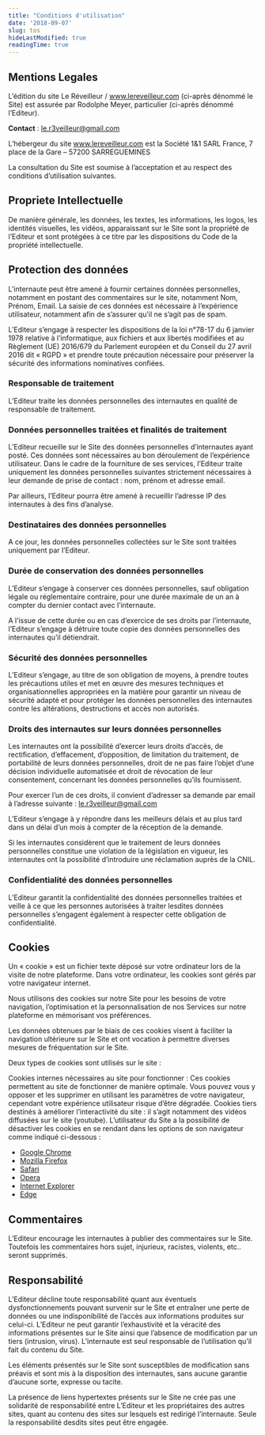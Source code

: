```yaml
---
title: "Conditions d'utilisation"
date: '2018-09-07'
slug: tos
hideLastModified: true
readingTime: true
---
```


## Mentions Legales

L’édition du site Le Réveilleur / www.lereveilleur.com (ci-après dénommé le Site) est assurée par Rodolphe Meyer, particulier (ci-après dénommé l’Editeur).

__Contact__ : le.r3veilleur@gmail.com

L’hébergeur du site www.lereveilleur.com est la Société 1&1 SARL France, 7 place de la Gare – 57200 SARREGUEMINES

La consultation du Site est soumise à l’acceptation et au respect des conditions d’utilisation suivantes.

## Propriete Intellectuelle

De manière générale, les données, les textes, les informations, les logos, les identités visuelles, les vidéos, apparaissant sur le Site sont la propriété de l’Editeur et sont protégées à ce titre par les dispositions du Code de la propriété intellectuelle.

## Protection des données

L’internaute peut être amené à fournir certaines données personnelles, notamment en postant des commentaires sur le site, notamment Nom, Prénom, Email. La saisie de ces données est nécessaire à l’expérience utilisateur, notamment afin de s’assurer qu’il ne s’agit pas de spam.

L’Editeur s’engage à respecter les dispositions de la loi n°78-17 du 6 janvier 1978 relative à l’informatique, aux fichiers et aux libertés modifiées et au Règlement (UE) 2016/679 du Parlement européen et du Conseil du 27 avril 2016 dit « RGPD » et prendre toute précaution nécessaire pour préserver la sécurité des informations nominatives confiées.

### Responsable de traitement

L’Editeur traite les données personnelles des internautes en qualité de responsable de traitement.

### Données personnelles traitées et finalités de traitement

L’Editeur recueille sur le Site des données personnelles d’internautes ayant posté. Ces données sont nécessaires au bon déroulement de l’expérience utilisateur. Dans le cadre de la fourniture de ses services, l’Editeur traite uniquement les données personnelles suivantes strictement nécessaires à leur demande de prise de contact : nom, prénom et adresse email.

Par ailleurs, l’Editeur pourra être amené à recueillir l’adresse IP des internautes à des fins d’analyse.

### Destinataires des données personnelles

A ce jour, les données personnelles collectées sur le Site sont traitées uniquement par l’Editeur.

### Durée de conservation des données personnelles

L’Editeur s’engage à conserver ces données personnelles, sauf obligation légale ou réglementaire contraire, pour une durée maximale de un an à compter du dernier contact avec l’internaute.

A l’issue de cette durée ou en cas d’exercice de ses droits par l’internaute, l’Editeur s’engage à détruire toute copie des données personnelles des internautes qu’il détiendrait.

### Sécurité des données personnelles

L’Editeur s’engage, au titre de son obligation de moyens, à prendre toutes les précautions utiles et met en œuvre des mesures techniques et organisationnelles appropriées en la matière pour garantir un niveau de sécurité adapté et pour protéger les données personnelles des internautes contre les altérations, destructions et accès non autorisés.

### Droits des internautes sur leurs données personnelles

Les internautes ont la possibilité d’exercer leurs droits d’accès, de rectification, d’effacement, d’opposition, de limitation du traitement, de portabilité de leurs données personnelles, droit de ne pas faire l’objet d’une décision individuelle automatisée et droit de révocation de leur consentement, concernant les données personnelles qu’ils fournissent.

Pour exercer l’un de ces droits, il convient d’adresser sa demande par email à l’adresse suivante : le.r3veilleur@gmail.com        

L’Editeur s’engage à y répondre dans les meilleurs délais et au plus tard dans un délai d’un mois à compter de la réception de la demande.

Si les internautes considèrent que le traitement de leurs données personnelles constitue une violation de la législation en vigueur, les internautes ont la possibilité d’introduire une réclamation auprès de la CNIL.

### Confidentialité des données personnelles

L’Editeur garantit la confidentialité des données personnelles traitées et veille à ce que les personnes autorisées à traiter lesdites données personnelles s’engagent également à respecter cette obligation de confidentialité.

## Cookies

Un « cookie » est un fichier texte déposé sur votre ordinateur lors de la visite de notre plateforme. Dans votre ordinateur, les cookies sont gérés par votre navigateur internet.

Nous utilisons des cookies sur notre Site pour les besoins de votre navigation, l’optimisation et la personnalisation de nos Services sur notre plateforme en mémorisant vos préférences.

Les données obtenues par le biais de ces cookies visent à faciliter la navigation ultérieure sur le Site et ont vocation à permettre diverses mesures de fréquentation sur le Site.

Deux types de cookies sont utilisés sur le site :

Cookies internes nécessaires au site pour fonctionner : Ces cookies permettent au site de fonctionner de manière optimale. Vous pouvez vous y opposer et les supprimer en utilisant les paramètres de votre navigateur, cependant votre expérience utilisateur risque d’être dégradée.
Cookies tiers destinés à améliorer l’interactivité du site : il s’agit notamment des vidéos diffusées sur le site (youtube).
L’utilisateur du Site a la possibilité de désactiver les cookies en se rendant dans les options de son navigateur comme indiqué ci-dessous :

- [Google Chrome](https://support.google.com/chrome/answer/95647?hl=fr)
- [Mozilla Firefox](https://support.mozilla.org/fr/kb/activer-desactiver-cookies-preferences?redirectlocale=fr&redirectslug=activer-desactiver-cookies)
- [Safari](https://support.apple.com/kb/PH17191?viewlocale=fr_FR&locale=en_US)
- [Opera](http://help.opera.com/Windows/10.20/fr/cookies.html)
- [Internet Explorer](https://support.microsoft.com/fr-fr/help/17442/windows-internet-explorer-delete-manage-cookies#ie=ie-11)
- [Edge](https://privacy.microsoft.com/fr-fr/windows-10-microsoft-edge-and-privacy)

## Commentaires 

L’Editeur encourage les internautes à publier des commentaires sur le Site. Toutefois les commentaires hors sujet, injurieux, racistes, violents, etc.. seront supprimés.

## Responsabilité

L’Editeur décline toute responsabilité quant aux éventuels dysfonctionnements pouvant survenir sur le Site et entraîner une perte de données ou une indisponibilité de l’accès aux informations produites sur celui-ci.  L’Editeur ne peut garantir l’exhaustivité et la véracité des informations présentes sur le Site ainsi que l’absence de modification par un tiers (intrusion, virus). L’internaute est seul responsable de l’utilisation qu’il fait du contenu du Site.

Les éléments présentés sur le Site sont susceptibles de modification sans préavis et sont mis à la disposition des internautes, sans aucune garantie d’aucune sorte, expresse ou tacite.

La présence de liens hypertextes présents sur le Site ne crée pas une solidarité de responsabilité entre L’Editeur et les propriétaires des autres sites, quant au contenu des sites sur lesquels est redirigé l’internaute. Seule la responsabilité desdits sites peut être engagée.
